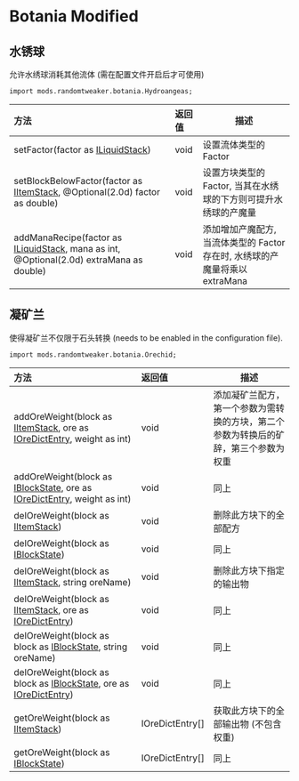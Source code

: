 # Botania Modified

## 水锈球

允许水绣球消耗其他流体 (需在配置文件开启后才可使用)

```zenscript
import mods.randomtweaker.botania.Hydroangeas;
```

| 方法                                                         | 返回值 | 描述 |
| :----------------------------------------------------------- | :----- | ----------- |
| setFactor(factor as [ILiquidStack](https://docs.blamejared.com/1.12/en/Vanilla/Liquids/ILiquidStack/)) | void   | 设置流体类型的 Factor |
| setBlockBelowFactor(factor as [IItemStack](https://docs.blamejared.com/1.12/en/Vanilla/Items/IItemStack/), @Optional(2.0d) factor as double) | void | 设置方块类型的 Factor, 当其在水绣球的下方则可提升水绣球的产魔量 |
| addManaRecipe(factor as [ILiquidStack](https://docs.blamejared.com/1.12/en/Vanilla/Liquids/ILiquidStack/), mana as int, @Optional(2.0d) extraMana as double) | void | 添加增加产魔配方, 当流体类型的 Factor 存在时, 水绣球的产魔量将乘以 extraMana |

## 凝矿兰

使得凝矿兰不仅限于石头转换 (needs to be enabled in the configuration file).

```zenscript
import mods.randomtweaker.botania.Orechid;
```

| 方法                                                         | 返回值 | 描述 |
| :----------------------------------------------------------- | :----- | ----------- |
| addOreWeight(block as [IItemStack](https://docs.blamejared.com/1.12/en/Vanilla/Items/IItemStack/), ore as [IOreDictEntry](https://docs.blamejared.com/1.12/en/Vanilla/OreDict/IOreDictEntry/), weight as int) | void | 添加凝矿兰配方，第一个参数为需转换的方块，第二个参数为转换后的矿辞，第三个参数为权重 |
| addOreWeight(block as [IBlockState](https://docs.blamejared.com/1.12/en/Vanilla/Blocks/IBlockState/), ore as [IOreDictEntry](https://docs.blamejared.com/1.12/en/Vanilla/OreDict/IOreDictEntry/), weight as int) | void | 同上 |
| delOreWeight(block as [IItemStack](https://docs.blamejared.com/1.12/en/Vanilla/Items/IItemStack/)) | void | 删除此方块下的全部配方 |
| delOreWeight(block as [IBlockState](https://docs.blamejared.com/1.12/en/Vanilla/Blocks/IBlockState/)) | void | 同上 |
| delOreWeight(block as [IItemStack](https://docs.blamejared.com/1.12/en/Vanilla/Items/IItemStack/), string oreName) | void | 删除此方块下指定的输出物 |
| delOreWeight(block as [IItemStack](https://docs.blamejared.com/1.12/en/Vanilla/Items/IItemStack/), ore as [IOreDictEntry](https://docs.blamejared.com/1.12/en/Vanilla/OreDict/IOreDictEntry/)) | void | 同上 |
| delOreWeight(block as block as [IBlockState](https://docs.blamejared.com/1.12/en/Vanilla/Blocks/IBlockState/), string oreName) | void | 同上 |
| delOreWeight(block as block as [IBlockState](https://docs.blamejared.com/1.12/en/Vanilla/Blocks/IBlockState/), ore as [IOreDictEntry](https://docs.blamejared.com/1.12/en/Vanilla/OreDict/IOreDictEntry/)) | void | 同上 |
| getOreWeight(block as [IItemStack](https://docs.blamejared.com/1.12/en/Vanilla/Items/IItemStack/)) | IOreDictEntry[] | 获取此方块下的全部输出物 (不包含权重) |
| getOreWeight(block as [IBlockState](https://docs.blamejared.com/1.12/en/Vanilla/Blocks/IBlockState/)) | IOreDictEntry[] | 同上 |
